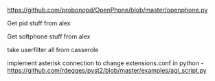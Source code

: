 
https://github.com/probonopd/OpenPhone/blob/master/openphone.py

Get pid stuff from alex

Get softphone stuff from alex

take userfilter all from casserole

implement asterisk connection to change extensions.conf in python - https://github.com/rdegges/pyst2/blob/master/examples/agi_script.py


